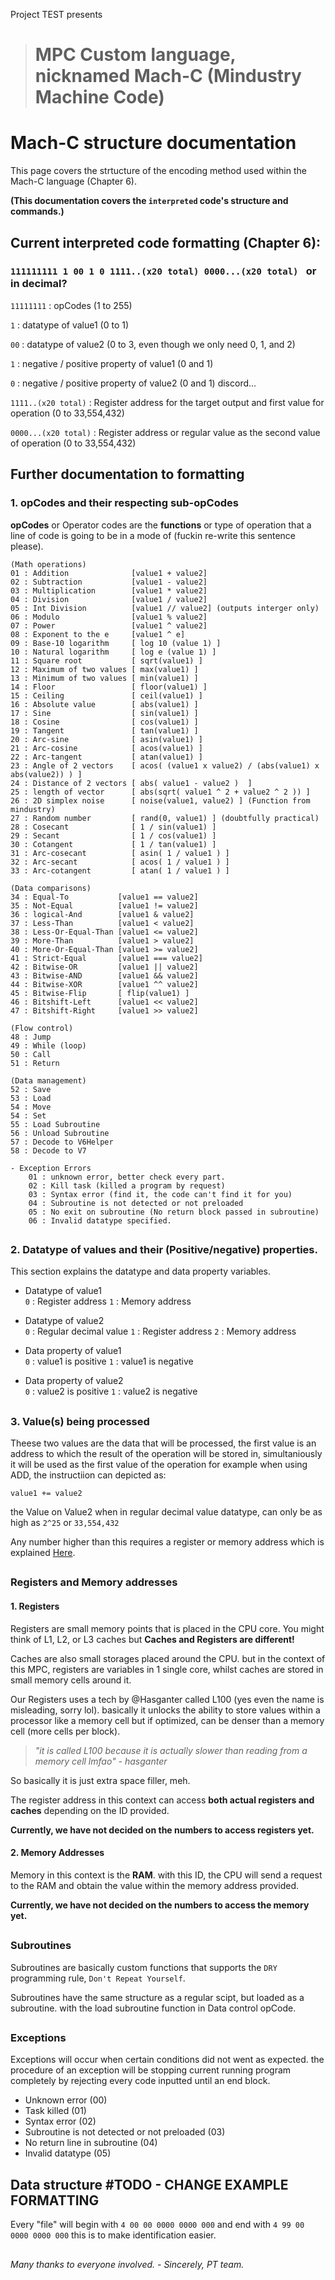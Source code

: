 Project TEST presents

> # MPC Custom language, nicknamed Mach-C (Mindustry Machine Code)

# Mach-C structure documentation

This page covers the strtucture of the encoding method used within the Mach-C language (Chapter 6).

**(This documentation covers the `interpreted` code's structure and commands.)**

## Current interpreted code formatting (Chapter 6):

### `111111111 1 00 1 0 1111..(x20 total) 0000...(x20 total) ` or in decimal?

`11111111` : opCodes (1 to 255)

`1` : datatype of value1 (0 to 1)

`00` : datatype of value2 (0 to 3, even though we only need 0, 1, and 2)

`1` : negative / positive property of value1 (0 and 1)

`0` : negative / positive property of value2 (0 and 1) discord...

`1111..(x20 total)` : Register address for the target output and first value for operation (0 to 33,554,432)

`0000...(x20 total)` : Register address or regular value as the second value of operation (0 to 33,554,432)

## Further documentation to formatting

### 1. opCodes and their respecting sub-opCodes

**opCodes** or Operator codes are the **functions** or type of operation that a line of code is going to be in a mode of (fuckin re-write this sentence please).

```
(Math operations)
01 : Addition              [value1 + value2]
02 : Subtraction           [value1 - value2]
03 : Multiplication        [value1 * value2]
04 : Division              [value1 / value2]
05 : Int Division          [value1 // value2] (outputs interger only)
06 : Modulo                [value1 % value2]
07 : Power                 [value1 ^ value2]
08 : Exponent to the e     [value1 ^ e]
09 : Base-10 logarithm     [ log 10 (value 1) ]
10 : Natural logarithm     [ log e (value 1) ]
11 : Square root           [ sqrt(value1) ]
12 : Maximum of two values [ max(value1) ]
13 : Minimum of two values [ min(value1) ]
14 : Floor                 [ floor(value1) ]
15 : Ceiling               [ ceil(value1) ]
16 : Absolute value        [ abs(value1) ]
17 : Sine                  [ sin(value1) ]
18 : Cosine                [ cos(value1) ]
19 : Tangent               [ tan(value1) ]
20 : Arc-sine              [ asin(value1) ]
21 : Arc-cosine            [ acos(value1) ]
22 : Arc-tangent           [ atan(value1) ]
23 : Angle of 2 vectors    [ acos( (value1 x value2) / (abs(value1) x abs(value2)) ) ]
24 : Distance of 2 vectors [ abs( value1 - value2 )  ]
25 : length of vector      [ abs(sqrt( value1 ^ 2 + value2 ^ 2 )) ]
26 : 2D simplex noise      [ noise(value1, value2) ] (Function from mindustry)
27 : Random number         [ rand(0, value1) ] (doubtfully practical)
28 : Cosecant              [ 1 / sin(value1) ]
29 : Secant                [ 1 / cos(value1) ]
30 : Cotangent             [ 1 / tan(value1) ]
31 : Arc-cosecant          [ asin( 1 / value1 ) ]
32 : Arc-secant            [ acos( 1 / value1 ) ]
33 : Arc-cotangent         [ atan( 1 / value1 ) ]

(Data comparisons)
34 : Equal-To           [value1 == value2]
35 : Not-Equal          [value1 != value2]
36 : logical-And        [value1 & value2]
37 : Less-Than          [value1 < value2]
38 : Less-Or-Equal-Than [value1 <= value2]
39 : More-Than          [value1 > value2]
40 : More-Or-Equal-Than [value1 >= value2]
41 : Strict-Equal       [value1 === value2]
42 : Bitwise-OR         [value1 || value2]
43 : Bitwise-AND        [value1 && value2]
44 : Bitwise-XOR        [value1 ^^ value2]
45 : Bitwise-Flip       [ flip(value1) ]
46 : Bitshift-Left      [value1 << value2]
47 : Bitshift-Right     [value1 >> value2]

(Flow control)
48 : Jump
49 : While (loop)
50 : Call
51 : Return

(Data management)
52 : Save
53 : Load
54 : Move
54 : Set
55 : Load Subroutine
56 : Unload Subroutine
57 : Decode to V6Helper
58 : Decode to V7
```

```
- Exception Errors
    01 : unknown error, better check every part.
    02 : Kill task (killed a program by request)
    03 : Syntax error (find it, the code can't find it for you)
    04 : Subroutine is not detected or not preloaded
    05 : No exit on subroutine (No return block passed in subroutine)
    06 : Invalid datatype specified.
```

##

### 2. Datatype of values and their (Positive/negative) properties.

This section explains the datatype and data property variables.

-   Datatype of value1\
    `0` : Register address
    `1` : Memory address

-   Datatype of value2\
    `0` : Regular decimal value
    `1` : Register address
    `2` : Memory address

-   Data property of value1\
    `0` : value1 is positive
    `1` : value1 is negative

-   Data property of value2\
    `0` : value2 is positive
    `1` : value2 is negative

##

### 3. Value(s) being processed

Theese two values are the data that will be processed, the first value is an address to which the result of the operation will be stored in, simultaniously it will be used as the first value of the operation for example when using ADD, the instructiion can depicted as:

`value1 += value2`

the Value on Value2 when in regular decimal value datatype, can only be as high as `2^25` or `33,554,432`

Any number higher than this requires a register or memory address which is explained [Here](#registers-and-memory-addresses).

##

### Registers and Memory addresses

#### 1. Registers

Registers are small memory points that is placed in the CPU core. You might think of L1, L2, or L3 caches but **Caches and Registers are different!**

Caches are also small storages placed around the CPU. but in the context of this MPC, registers are variables in 1 single core, whilst caches are stored in small memory cells around it.

Our Registers uses a tech by @Hasganter called L100 (yes even the name is misleading, sorry lol). basically it unlocks the ability to store values within a processor like a memory cell but if optimized, can be denser than a memory cell (more cells per block).

> _"it is called L100 because it is actually slower than reading from a memory cell lmfao" - hasganter_

So basically it is just extra space filler, meh.

The register address in this context can access **both actual registers and caches** depending on the ID provided.

**Currently, we have not decided on the numbers to access registers yet.**

#### 2. Memory Addresses

Memory in this context is the **RAM**. with this ID, the CPU will send a request to the RAM and obtain the value within the memory address provided.

**Currently, we have not decided on the numbers to access the memory yet.**

##

### Subroutines

Subroutines are basically custom functions that supports the `DRY` programming rule, `Don't Repeat Yourself`.

Subroutines have the same structure as a regular scipt, but loaded as a subroutine. with the load subroutine function in Data control opCode.

##

### Exceptions

Exceptions will occur when certain conditions did not went as expected. the procedure of an exception will be stopping current running program completely by rejecting every code inputted until an end block.

-   Unknown error (00)
-   Task killed (01)
-   Syntax error (02)
-   Subroutine is not detected or not preloaded (03)
-   No return line in subroutine (04)
-   Invalid datatype (05)

##

## Data structure #TODO - CHANGE EXAMPLE FORMATTING

Every "file" will begin with `4 00 00 0000 0000 000` and end with `4 99 00 0000 0000 000` this is to make identification easier.

##

###### Many thanks to everyone involved. - Sincerely, PT team.

